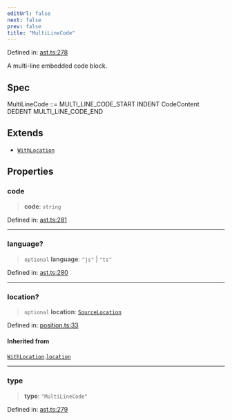 ```yaml
---
editUrl: false
next: false
prev: false
title: "MultiLineCode"
---
```


Defined in: [ast.ts:278](https://github.com/rcs-agents/rcs-lang/blob/3e6d0013c4b9c0c5d7cd39eb149fd10244b5ea0b/packages/ast/src/ast.ts#L278)

A multi-line embedded code block.

## Spec

MultiLineCode ::= MULTI_LINE_CODE_START INDENT CodeContent DEDENT MULTI_LINE_CODE_END

## Extends

- [`WithLocation`](/api/ast/interfaces/withlocation/)

## Properties

### code

> **code**: `string`

Defined in: [ast.ts:281](https://github.com/rcs-agents/rcs-lang/blob/3e6d0013c4b9c0c5d7cd39eb149fd10244b5ea0b/packages/ast/src/ast.ts#L281)

***

### language?

> `optional` **language**: `"js"` \| `"ts"`

Defined in: [ast.ts:280](https://github.com/rcs-agents/rcs-lang/blob/3e6d0013c4b9c0c5d7cd39eb149fd10244b5ea0b/packages/ast/src/ast.ts#L280)

***

### location?

> `optional` **location**: [`SourceLocation`](/api/ast/interfaces/sourcelocation/)

Defined in: [position.ts:33](https://github.com/rcs-agents/rcs-lang/blob/3e6d0013c4b9c0c5d7cd39eb149fd10244b5ea0b/packages/ast/src/position.ts#L33)

#### Inherited from

[`WithLocation`](/api/ast/interfaces/withlocation/).[`location`](/api/ast/interfaces/withlocation/#location)

***

### type

> **type**: `"MultiLineCode"`

Defined in: [ast.ts:279](https://github.com/rcs-agents/rcs-lang/blob/3e6d0013c4b9c0c5d7cd39eb149fd10244b5ea0b/packages/ast/src/ast.ts#L279)
